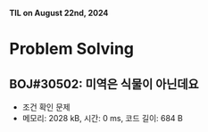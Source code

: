 **TIL on August 22nd, 2024**

# Problem Solving
## BOJ#30502: 미역은 식물이 아닌데요
* 조건 확인 문제
* 메모리: 2028 kB, 시간: 0 ms, 코드 길이: 684 B
